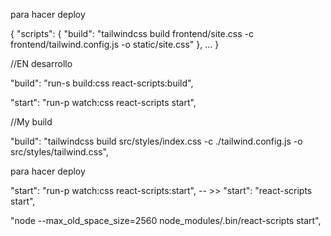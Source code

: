 para hacer deploy

{
  "scripts": {
    "build": "tailwindcss build frontend/site.css
                -c frontend/tailwind.config.js -o static/site.css"
  },
  ...
}



//EN desarrollo

"build": "run-s build:css react-scripts:build",

"start": "run-p watch:css react-scripts start",


//My build

"build": "tailwindcss build src/styles/index.css -c ./tailwind.config.js -o src/styles/tailwind.css",

para hacer deploy

 "start": "run-p watch:css react-scripts:start",  -- >>   "start": "react-scripts start",

 "node --max_old_space_size=2560 node_modules/.bin/react-scripts start",
